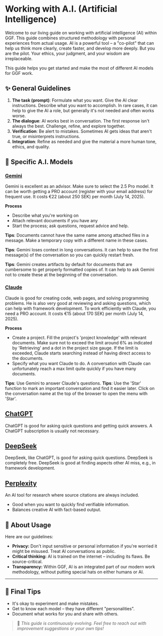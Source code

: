 # Working with A.I. (Artificial Intelligence)

Welcome to our living guide on working with artificial intelligence (AI) within GGF. This guide combines structured methodology with personal experiences from actual usage. AI is a powerful tool – a "co-pilot" that can help us think more clearly, create faster, and develop more deeply. But you are the pilot. Your ethics, your judgment, and your wisdom are irreplaceable.

This guide helps you get started and make the most of different AI models for GGF work.

## ✨ General Guidelines
1. **The task (prompt)**: Formulate what you want. Give the AI clear instructions. Describe what you want to accomplish. In rare cases, it can help to give the AI a role, but generally it's not needed and often works worse.
2. **The dialogue**: AI works best in conversation. The first response isn't always the best. Challenge, refine, and explore together.
3. **Verification**: Be alert to mistakes. Sometimes AI gets ideas that aren't true, or misinterprets instructions.
4. **Integration**: Refine as needed and give the material a more human tone, ethics, and quality.

## 🤖 Specific A.I. Models

### [Gemini](https://gemini.google.com)

Gemini is excellent as an advisor. Make sure to select the 2.5 Pro model. It can be worth getting a PRO account (register with your email address) for frequent use. It costs €22 (about 250 SEK) per month (July 14, 2025).

**Process**
- Describe what you're working on
- Attach relevant documents if you have any
- Start the process; ask questions, request advice and help.

**Tips**: Documents cannot have the same name among attached files in a message. Make a temporary copy with a different name in these cases.

**Tips**: Gemini loses context in long conversations. It can help to save the first message(s) of the conversation so you can quickly restart fresh.

**Tips**: Gemini creates artifacts by default for documents that are cumbersome to get properly formatted copies of. It can help to ask Gemini not to create these at the beginning of the conversation.

### [Claude](https://claude.ai)

Claude is good for creating code, web pages, and solving programming problems. He is also very good at reviewing and asking questions, which can help with framework development. To work efficiently with Claude, you need a PRO account. It costs €15 (about 170 SEK) per month (July 14, 2025).

**Process**
- Create a project. Fill the project's 'project knowledge' with relevant documents. Make sure not to exceed the limit around 6% as indicated by 'Retrieving' and a dot in the project size gauge. If the limit is exceeded, Claude starts searching instead of having direct access to the documents.
- Specify what you want Claude to do. A conversation with Claude can unfortunately reach a max limit quite quickly if you have many documents.

**Tips**: Use Gemini to answer Claude's questions.
**Tips**: Use the 'Star' function to mark an important conversation and find it easier later. Click on the conversation name at the top of the browser to open the menu with 'Star'.

## [ChatGPT](https://chatgpt.com)

ChatGPT is good for asking quick questions and getting quick answers. A ChatGPT subscription is usually not necessary.

## [DeepSeek](www.deepseek.com)

DeepSeek, like ChatGPT, is good for asking quick questions. DeepSeek is completely free.
DeepSeek is good at finding aspects other AI miss, e.g., in framework development.

## [Perplexity](https://www.perplexity.ai)

An AI tool for research where source citations are always included.

- Good when you want to quickly find verifiable information.
- Balances creative AI with fact-based output.

## 🧭 About Usage

Here are our guidelines:

* **Privacy:** Don't input sensitive or personal information if you're worried it might be misused. Treat AI conversations as public.
* **Critical thinking:** AI is trained on the internet – including its flaws. Be source-critical.
* **Transparency:** Within GGF, AI is an integrated part of our modern work methodology, without putting special hats on either humans or AI.

---

## 🧷 Final Tips

* It's okay to experiment and make mistakes.
* Get to know each model – they have different "personalities".
* Document what works for you and share with others.

> 💬 *This guide is continuously evolving. Feel free to reach out with improvement suggestions or your own tips!*
